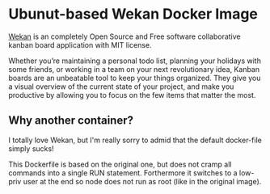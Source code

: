 # Ubunut-based Wekan Docker Image

[Wekan](https://github.com/wekan/wekan) is an completely Open Source and Free software collaborative kanban board application with MIT license.

Whether you’re maintaining a personal todo list, planning your holidays with some friends, or working in a team on your next revolutionary idea, Kanban boards are an unbeatable tool to keep your things organized. They give you a visual overview of the current state of your project, and make you productive by allowing you to focus on the few items that matter the most.

## Why another container?

I totally love Wekan, but I'm really sorry to admid that the default docker-file simply sucks!

This Dockerfile is based on the original one, but does not cramp all commands into a single RUN statement. Forthermore it switches to a low-priv user at the end so node does not run as root (like in the original image). 
